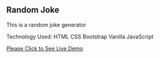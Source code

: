 <h2>Random Joke</h2>
This is a random joke generator


Technology Used:
HTML
CSS
Bootstrap
Vanilla JavaScript

<a href="https://rayetun.github.io/random-joke/" rel="nofollow" target="_blank">Please Click to See Live Demo</a>